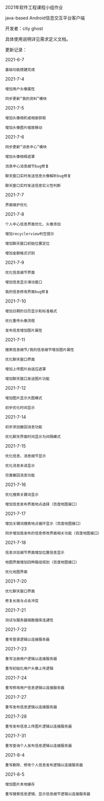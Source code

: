 2021年软件工程课程小组作业

java-based Android信息交互平台客户端

  开发者：city ghost
  
  具体使用说明详见需求定义文档。
  
  更新记录：
  
  2021-6-7
  
    基础功能搭建完成
    
  2021-7-4
  
    增加用户头像属性 
    
    同步更新“我的资料”模块
    
  2021-7-5
  
    增加头像相机或相册获取
  
    增加头像图片缩放移动
    
  2021-7-6
  
    同步更新“消息中心”模块 
    
    增加头像相框遮罩 
    
    消息中心消息细节bug修复
    
    聊天窗口实时发送信息头像解析bug修复
    
    聊天窗口实时发送信息实义性判断
    
  2021-7-7
  
    界面维护优化
    
  2021-7-8
  
    个人中心信息界面优化、头像添加
    
    增加recyclerview判空提示

    增加聊天窗口初始位置定位
    
    增加金额格式识别
    
  2021-7-9
  
    优化信息细节界面
    
    增加信息显示滑动窗口
    
    我的信息修改界面bug修复
    
  2021-7-10
  
    增加日期的日历显示和标准格式
    
    优化重传头像流程
    
    发布信息增加图片属性
    
  2021-7-11
  
    搜索信息细节/我的信息细节增加图片属性 
    
    优化聊天窗口界面

    增加上传图片自适应遮罩

    增加聊天窗口发送图片功能
    
  2021-7-12
  
    增加图片显示大图模式
    
    初步优化时间显示
    
  2021-7-14
  
    初步添加撤回消息功能
    
    优化聊天界面时间显示为间隔模式

  2021-7-15
  
    优化信息、消息细节显示
    
    优化消息未读显示
    
    完善撤回消息功能
    
  2021-7-16
   
    优化搜索关键词显示
    
    增加信息发布界面地点选择（百度地图接口）
    
  2021-7-17
  
    增加关键词搜索地点循环显示（百度地图接口）
    
    同步增加我发布的信息修改界面相关功能（百度地图接口）
    
  2021-7-18
  
    信息浏览细节界面增加位置信息显示
    
    地图界面增加四种路径规划（百度地图接口）
    
    优化地图界面
    
  2021-7-20
  
    优化聊天窗口界面
    
    修复长按与点击冲突
    
  2021-7-21
  
    测试与服务器端数据库连通性
    
  2021-7-22
  
    重写登录逻辑以连接服务器
    
  2021-7-23
  
    重写注册用户逻辑以连接服务器
    
    重写初始化用户头像上传逻辑
    
  2021-7-24
  
    重写修改用户信息逻辑以连接服务器
    
  2021-7-27
  
    重写发布信息逻辑以连接服务器
    
  2021-7-28
  
    重写发布信息上传图片逻辑以连接服务器
    
  2021-7-31
  
    重写查询个人发布信息逻辑以连接服务器
    
  2021-8-4
  
    重写删除、修改个人信息发布逻辑以连接服务器
    
  2021-8-5
  
    增加图片本地缓存
    
    重写搜索信息逻辑、显示信息细节逻辑以连接服务器
